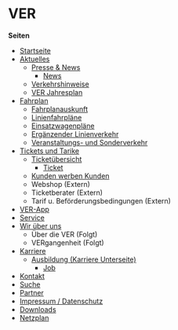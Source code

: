 # VER

**Seiten**

* [Startseite](https://pechschwarz-media.github.io/ver/)
* [Aktuelles](https://pechschwarz-media.github.io/ver/aktuelles.html)
  * [Presse & News](https://pechschwarz-media.github.io/ver/presse-news.html)
    * [News](https://pechschwarz-media.github.io/ver/news-single.html)
  * [Verkehrshinweise](https://pechschwarz-media.github.io/ver/verkehrshinweise.html)
  * [VER Jahresplan](https://pechschwarz-media.github.io/ver/ver-jahresplan.html)
* [Fahrplan](https://pechschwarz-media.github.io/ver/fahrplan.html)
  * [Fahrplanauskunft](https://pechschwarz-media.github.io/ver/fahrplanauskunft.html)
  * [Linienfahrpläne](https://pechschwarz-media.github.io/ver/linienfahrplaene.html)
  * [Einsatzwagenpläne](https://pechschwarz-media.github.io/ver/einsatzwagenplaene.html)
  * [Ergänzender Linienverkehr](https://pechschwarz-media.github.io/ver/linienverkehr.html)
  * [Veranstaltungs- und Sonderverkehr](https://pechschwarz-media.github.io/ver/veranstaltungsverkehr.html)
* [Tickets und Tarike](https://pechschwarz-media.github.io/ver/tickets-tarife.html)
  * [Ticketübersicht](https://pechschwarz-media.github.io/ver/ticketuebersicht.html)
    * [Ticket](https://pechschwarz-media.github.io/ver/ticket-single.html)
  * [Kunden werben Kunden](https://pechschwarz-media.github.io/ver/kunden-werben-kunden.html)
  * Webshop (Extern)
  * Ticketberater (Extern)
  * Tarif u. Beförderungsbedingungen (Extern)
* [VER-App](https://pechschwarz-media.github.io/ver/app.html)
* [Service](https://pechschwarz-media.github.io/ver/service.html)
* [Wir über uns](https://pechschwarz-media.github.io/ver/wir-ueber-uns.html)
  * Über die VER (Folgt)
  * VERgangenheit (Folgt)
* [Karriere](https://pechschwarz-media.github.io/ver/karriere.html)
  * [Ausbildung (Karriere Unterseite)](https://pechschwarz-media.github.io/ver/ausbildung.html)
    * [Job](https://pechschwarz-media.github.io/ver/job-single.html)
* [Kontakt](https://pechschwarz-media.github.io/ver/kontakt.html)
* [Suche](https://pechschwarz-media.github.io/ver/suche.html)
* [Partner](https://pechschwarz-media.github.io/ver/partner.html)
* [Impressum / Datenschutz](https://pechschwarz-media.github.io/ver/impressum.html)
* [Downloads](https://pechschwarz-media.github.io/ver/downloads.html)
* [Netzplan](https://pechschwarz-media.github.io/ver/netzplan.html)
